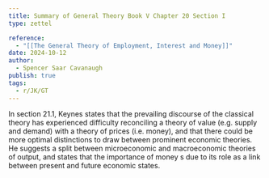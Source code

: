 ```yaml
---
title: Summary of General Theory Book V Chapter 20 Section I
type: zettel

reference:
  - "[[The General Theory of Employment, Interest and Money]]"
date: 2024-10-12
author:
  - Spencer Saar Cavanaugh
publish: true
tags:
  - r/JK/GT
---
```


In section 21.1, Keynes states that the prevailing discourse of the classical theory has experienced difficulty reconciling a theory of value (e.g. supply and demand) with a theory of prices (i.e. money), and that there could be more optimal distinctions to draw between prominent economic theories. He suggests a split between microeconomic and macroeconomic theories of output, and states that the importance of money s due to its role as a link between present and future economic states.
